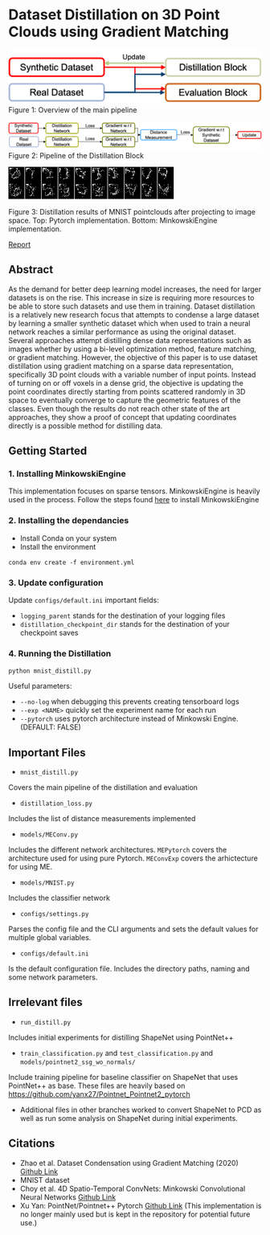 # Dataset Distillation on 3D Point Clouds using Gradient Matching
![Overall Pipeline](assets/Pipeline.png)
Figure 1: Overview of the main pipeline

![Distillation Block](assets/DistillationBlock.png)
Figure 2: Pipeline of the Distillation Block

![Distillation Results from using Pytorch Implementation (Top) and MinkowskiEngine (Bottom)](assets/MNIST.png)

Figure 3: Distillation results of MNIST pointclouds after projecting to image space. Top: Pytorch implementation. Bottom: MinkowskiEngine implementation.

[Report](assets/Report.pdf)

## Abstract
As the demand for better deep learning model increases, the need for larger datasets is on the rise. This increase in size is requiring more resources to be able to store such datasets and use them in training. Dataset distillation is a relatively new research focus that attempts to condense a large dataset by learning a smaller synthetic dataset which when used to train a neural network reaches a similar performance as using the original dataset. Several approaches attempt distilling dense data representations such as images whether by using a bi-level optimization method, feature matching, or gradient matching. However, the objective of this paper is to use dataset distillation using gradient matching on a sparse data representation, specifically 3D point clouds with a variable number of input points. Instead of turning on or off voxels in a dense grid, the objective is updating the point coordinates directly starting from points scattered randomly in 3D space to eventually converge to capture the geometric features of the classes. Even though the results do not reach other state of the art approaches, they show a proof of concept that updating coordinates directly is a possible method for distilling data.

## Getting Started
### 1. Installing MinkowskiEngine
This implementation focuses on sparse tensors. MinkowskiEngine is heavily used in the process.
Follow the steps found [here](https://github.com/NVIDIA/MinkowskiEngine) to install MinkowskiEngine

### 2. Installing the dependancies
- Install Conda on your system
- Install the environment
```
conda env create -f environment.yml
```

### 3. Update configuration
Update `configs/default.ini` important fields:

- `logging_parent` stands for the destination of your logging files
- `distillation_checkpoint_dir` stands for the destination of your checkpoint saves

### 4. Running the Distillation
```
python mnist_distill.py
```

Useful parameters:

- `--no-log` when debugging this prevents creating tensorboard logs
- `--exp <NAME>` quickly set the experiment name for each run
- `--pytorch` uses pytorch architecture instead of Minkowski Engine. (DEFAULT: FALSE)

## Important Files
- `mnist_distill.py` 

Covers the main pipeline of the distillation and evaluation

- `distillation_loss.py`

Includes the list of distance measurements implemented

- `models/MEConv.py`

Includes the different network architectures. 
`MEPytorch` covers the architecture used for using pure Pytorch.
`MEConvExp` covers the arhictecture for using ME.

- `models/MNIST.py`

Includes the classifier network

- `configs/settings.py`

Parses the config file and the CLI arguments and sets the default values for multiple global variables.

- `configs/default.ini`

Is the default configuration file. Includes the directory paths, naming and some network parameters.

## Irrelevant files
- `run_distill.py`

Includes initial experiments for distilling ShapeNet using PointNet++ 

- `train_classification.py` and `test_classification.py` and `models/pointnet2_ssg_wo_normals/`

Include training pipeline for baseline classifier on ShapeNet that uses PointNet++ as base. These files are heavily based on https://github.com/yanx27/Pointnet_Pointnet2_pytorch

- Additional files in other branches worked to convert ShapeNet to PCD as well as run some analysis on ShapeNet during initial experiments.

## Citations
- Zhao et al. Dataset Condensation using Gradient Matching (2020) [Github Link](https://github.com/VICO-UoE/DatasetCondensation)
- MNIST dataset 
- Choy et al. 4D Spatio-Temporal ConvNets: Minkowski Convolutional Neural Networks [Github Link](https://github.com/NVIDIA/MinkowskiEngine)
- Xu Yan: PointNet/Pointnet++ Pytorch [Github Link](https://github.com/yanx27/Pointnet_Pointnet2_pytorch) (This implementation is no longer mainly used but is kept in the repository for potential future use.)
